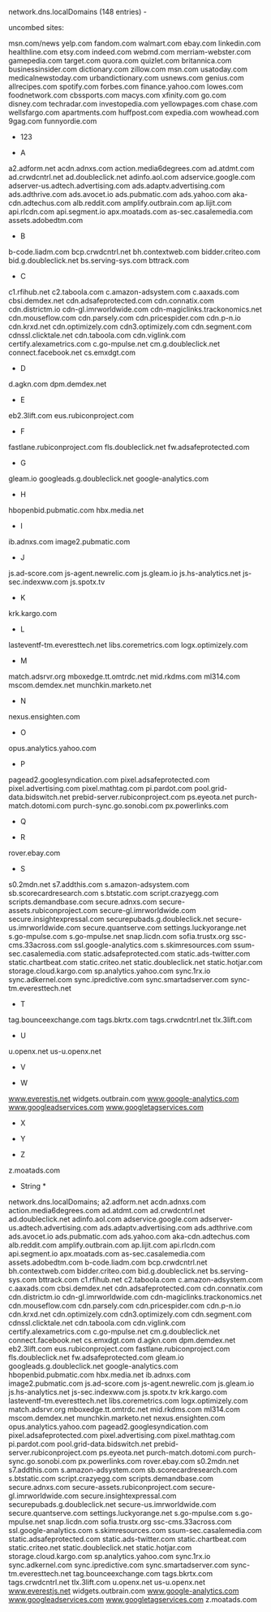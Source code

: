 
network.dns.localDomains (148 entries) -

uncombed sites:

msn.com/news
yelp.com
fandom.com
walmart.com
ebay.com
linkedin.com
healthline.com
etsy.com
indeed.com
webmd.com
merriam-webster.com
gamepedia.com
target.com
quora.com
quizlet.com
britannica.com
businessinsider.com
dictionary.com
zillow.com
msn.com
usatoday.com
medicalnewstoday.com
urbandictionary.com
usnews.com
genius.com
allrecipes.com
spotify.com
forbes.com
finance.yahoo.com
lowes.com
foodnetwork.com
cbssports.com
macys.com
xfinity.com
go.com
disney.com
techradar.com
investopedia.com
yellowpages.com
chase.com
wellsfargo.com
apartments.com
huffpost.com
expedia.com
wowhead.com
9gag.com
funnyordie.com

- 123

- A

a2.adform.net
acdn.adnxs.com
action.media6degrees.com
ad.atdmt.com
ad.crwdcntrl.net
ad.doubleclick.net
adinfo.aol.com
adservice.google.com
adserver-us.adtech.advertising.com
ads.adaptv.advertising.com
ads.adthrive.com
ads.avocet.io
ads.pubmatic.com
ads.yahoo.com
aka-cdn.adtechus.com
alb.reddit.com
amplify.outbrain.com
ap.lijit.com
api.rlcdn.com
api.segment.io
apx.moatads.com
as-sec.casalemedia.com
assets.adobedtm.com

- B

b-code.liadm.com
bcp.crwdcntrl.net
bh.contextweb.com
bidder.criteo.com
bid.g.doubleclick.net
bs.serving-sys.com
bttrack.com

- C

c1.rfihub.net
c2.taboola.com
c.amazon-adsystem.com
c.aaxads.com
cbsi.demdex.net
cdn.adsafeprotected.com
cdn.connatix.com
cdn.districtm.io
cdn-gl.imrworldwide.com
cdn-magiclinks.trackonomics.net
cdn.mouseflow.com
cdn.parsely.com
cdn.pricespider.com
cdn.p-n.io
cdn.krxd.net
cdn.optimizely.com
cdn3.optimizely.com
cdn.segment.com
cdnssl.clicktale.net
cdn.taboola.com
cdn.viglink.com
certify.alexametrics.com
c.go-mpulse.net
cm.g.doubleclick.net
connect.facebook.net
cs.emxdgt.com

- D

d.agkn.com
dpm.demdex.net

- E

eb2.3lift.com
eus.rubiconproject.com

- F

fastlane.rubiconproject.com
fls.doubleclick.net
fw.adsafeprotected.com

- G

gleam.io
googleads.g.doubleclick.net
google-analytics.com

- H

hbopenbid.pubmatic.com
hbx.media.net

- I

ib.adnxs.com
image2.pubmatic.com

- J

js.ad-score.com
js-agent.newrelic.com
js.gleam.io
js.hs-analytics.net
js-sec.indexww.com
js.spotx.tv

- K

krk.kargo.com

- L

lasteventf-tm.everesttech.net
libs.coremetrics.com
logx.optimizely.com

- M

match.adsrvr.org
mboxedge.tt.omtrdc.net
mid.rkdms.com
ml314.com
mscom.demdex.net
munchkin.marketo.net

- N

nexus.ensighten.com

- O

opus.analytics.yahoo.com

- P

pagead2.googlesyndication.com
pixel.adsafeprotected.com
pixel.advertising.com
pixel.mathtag.com
pi.pardot.com
pool.grid-data.bidswitch.net
prebid-server.rubiconproject.com
ps.eyeota.net
purch-match.dotomi.com
purch-sync.go.sonobi.com
px.powerlinks.com

- Q

- R

rover.ebay.com

- S

s0.2mdn.net
s7.addthis.com
s.amazon-adsystem.com
sb.scorecardresearch.com
s.btstatic.com
script.crazyegg.com
scripts.demandbase.com
secure.adnxs.com
secure-assets.rubiconproject.com
secure-gl.imrworldwide.com
secure.insightexpressal.com
securepubads.g.doubleclick.net
secure-us.imrworldwide.com
secure.quantserve.com
settings.luckyorange.net
s.go-mpulse.com
s.go-mpulse.net
snap.licdn.com
sofia.trustx.org
ssc-cms.33across.com
ssl.google-analytics.com
s.skimresources.com
ssum-sec.casalemedia.com
static.adsafeprotected.com
static.ads-twitter.com
static.chartbeat.com
static.criteo.net
static.doubleclick.net
static.hotjar.com
storage.cloud.kargo.com
sp.analytics.yahoo.com
sync.1rx.io
sync.adkernel.com
sync.ipredictive.com
sync.smartadserver.com
sync-tm.everesttech.net

- T

tag.bounceexchange.com
tags.bkrtx.com
tags.crwdcntrl.net
tlx.3lift.com

- U

u.openx.net
us-u.openx.net

- V

- W

www.everestjs.net
widgets.outbrain.com
www.google-analytics.com
www.googleadservices.com
www.googletagservices.com

- X

- Y

- Z

z.moatads.com

- String *

network.dns.localDomains;
a2.adform.net
acdn.adnxs.com
action.media6degrees.com
ad.atdmt.com
ad.crwdcntrl.net
ad.doubleclick.net
adinfo.aol.com
adservice.google.com
adserver-us.adtech.advertising.com
ads.adaptv.advertising.com
ads.adthrive.com
ads.avocet.io
ads.pubmatic.com
ads.yahoo.com
aka-cdn.adtechus.com
alb.reddit.com
amplify.outbrain.com
ap.lijit.com
api.rlcdn.com
api.segment.io
apx.moatads.com
as-sec.casalemedia.com
assets.adobedtm.com
b-code.liadm.com
bcp.crwdcntrl.net
bh.contextweb.com
bidder.criteo.com
bid.g.doubleclick.net
bs.serving-sys.com
bttrack.com
c1.rfihub.net
c2.taboola.com
c.amazon-adsystem.com
c.aaxads.com
cbsi.demdex.net
cdn.adsafeprotected.com
cdn.connatix.com
cdn.districtm.io
cdn-gl.imrworldwide.com
cdn-magiclinks.trackonomics.net
cdn.mouseflow.com
cdn.parsely.com
cdn.pricespider.com
cdn.p-n.io
cdn.krxd.net
cdn.optimizely.com
cdn3.optimizely.com
cdn.segment.com
cdnssl.clicktale.net
cdn.taboola.com
cdn.viglink.com
certify.alexametrics.com
c.go-mpulse.net
cm.g.doubleclick.net
connect.facebook.net
cs.emxdgt.com
d.agkn.com
dpm.demdex.net
eb2.3lift.com
eus.rubiconproject.com
fastlane.rubiconproject.com
fls.doubleclick.net
fw.adsafeprotected.com
gleam.io
googleads.g.doubleclick.net
google-analytics.com
hbopenbid.pubmatic.com
hbx.media.net
ib.adnxs.com
image2.pubmatic.com
js.ad-score.com
js-agent.newrelic.com
js.gleam.io
js.hs-analytics.net
js-sec.indexww.com
js.spotx.tv
krk.kargo.com
lasteventf-tm.everesttech.net
libs.coremetrics.com
logx.optimizely.com
match.adsrvr.org
mboxedge.tt.omtrdc.net
mid.rkdms.com
ml314.com
mscom.demdex.net
munchkin.marketo.net
nexus.ensighten.com
opus.analytics.yahoo.com
pagead2.googlesyndication.com
pixel.adsafeprotected.com
pixel.advertising.com
pixel.mathtag.com
pi.pardot.com
pool.grid-data.bidswitch.net
prebid-server.rubiconproject.com
ps.eyeota.net
purch-match.dotomi.com
purch-sync.go.sonobi.com
px.powerlinks.com
rover.ebay.com
s0.2mdn.net
s7.addthis.com
s.amazon-adsystem.com
sb.scorecardresearch.com
s.btstatic.com
script.crazyegg.com
scripts.demandbase.com
secure.adnxs.com
secure-assets.rubiconproject.com
secure-gl.imrworldwide.com
secure.insightexpressal.com
securepubads.g.doubleclick.net
secure-us.imrworldwide.com
secure.quantserve.com
settings.luckyorange.net
s.go-mpulse.com
s.go-mpulse.net
snap.licdn.com
sofia.trustx.org
ssc-cms.33across.com
ssl.google-analytics.com
s.skimresources.com
ssum-sec.casalemedia.com
static.adsafeprotected.com
static.ads-twitter.com
static.chartbeat.com
static.criteo.net
static.doubleclick.net
static.hotjar.com
storage.cloud.kargo.com
sp.analytics.yahoo.com
sync.1rx.io
sync.adkernel.com
sync.ipredictive.com
sync.smartadserver.com
sync-tm.everesttech.net
tag.bounceexchange.com
tags.bkrtx.com
tags.crwdcntrl.net
tlx.3lift.com
u.openx.net
us-u.openx.net
www.everestjs.net
widgets.outbrain.com
www.google-analytics.com
www.googleadservices.com
www.googletagservices.com
z.moatads.com
